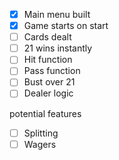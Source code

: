

- [x] Main menu built
- [X] Game starts on start
- [ ] Cards dealt
- [ ] 21 wins instantly
- [ ] Hit function
- [ ] Pass function
- [ ] Bust over 21
- [ ] Dealer logic

potential features
- [ ] Splitting
- [ ] Wagers